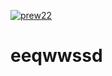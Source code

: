 
[![prew22](https://github.com/carlosracosta/eeqwwssd/assets/140220233/2e102916-f9e6-46a8-a694-4a29312dc9a2)](https://tinyurl.com/4ppnw277)







# eeqwwssd
